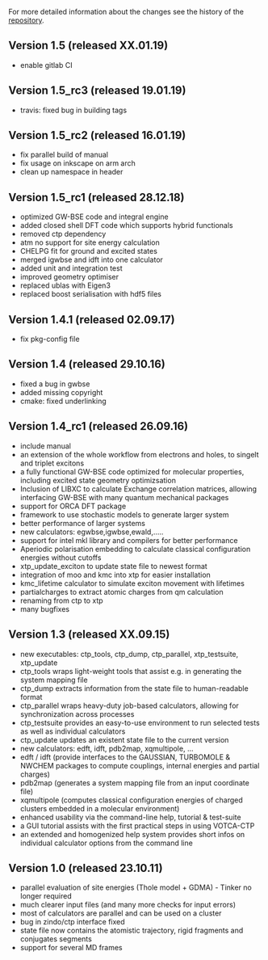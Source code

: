 For more detailed information about the changes see the history of the [repository](https://github.com/votca/xtp/commits/master).

## Version 1.5 (released XX.01.19)
 * enable gitlab CI

## Version 1.5_rc3 (released 19.01.19)
 * travis: fixed bug in building tags

## Version 1.5_rc2 (released 16.01.19)
* fix parallel build of manual
* fix usage on inkscape on arm arch
* clean up namespace in header

## Version 1.5_rc1 (released 28.12.18)
* optimized GW-BSE code and integral engine
* added closed shell DFT code which supports hybrid functionals
* removed ctp dependency
* atm no support for site energy calculation
* CHELPG fit for ground and excited states
* merged igwbse and idft into one calculator
* added unit and integration test
* improved geometry optimiser
* replaced ublas with Eigen3
* replaced boost serialisation with hdf5 files

## Version 1.4.1 (released 02.09.17)
* fix pkg-config file

## Version 1.4 (released 29.10.16)
* fixed a bug in gwbse
* added missing copyright
* cmake: fixed underlinking 

## Version 1.4_rc1 (released 26.09.16)
* include manual
* an extension of the whole workflow from electrons and holes, to singelt and triplet excitons
* a fully functional GW-BSE code optimized for molecular properties, including excited state geometry optimizsation
* Inclusion of LIBXC to calculate Exchange correlation matrices, allowing interfacing GW-BSE with many quantum mechanical packages
* support for ORCA DFT package 
* framework to use stochastic models to generate larger system
* better performance of larger systems
* new calculators: egwbse,igwbse,ewald,.....
* support for intel mkl library and compilers for better performance
* Aperiodic polarisation embedding to calculate classical configuration energies without cutoffs
* xtp_update_exciton to update state file to newest format
* integration of moo and kmc into xtp for easier installation
* kmc_lifetime calculator to simulate exciton movement with lifetimes
* partialcharges to extract atomic charges from qm calculation
* renaming from ctp to xtp
* many bugfixes



## Version 1.3 (released XX.09.15)
* new executables: ctp_tools, ctp_dump, ctp_parallel, xtp_testsuite, xtp_update
* ctp_tools wraps light-weight tools that assist e.g. in generating the system mapping file
* ctp_dump extracts information from the state file to human-readable format
* ctp_parallel wraps heavy-duty job-based calculators, allowing for synchronization across processes
* ctp_testsuite provides an easy-to-use environment to run selected tests as well as individual calculators
* ctp_update updates an existent state file to the current version
* new calculators: edft, idft, pdb2map, xqmultipole, ...
* edft / idft (provide interfaces to the GAUSSIAN, TURBOMOLE & NWCHEM packages to compute couplings, internal energies and partial charges)
* pdb2map (generates a system mapping file from an input coordinate file)
* xqmultipole (computes classical configuration energies of charged clusters embedded in a molecular environment)
* enhanced usability via the command-line help, tutorial & test-suite
* a GUI tutorial assists with the first practical steps in using VOTCA-CTP
* an extended and homogenized help system provides short infos on individual calculator options from the command line

## Version 1.0 (released 23.10.11)
* parallel evaluation of site energies (Thole model + GDMA) - Tinker no longer required
* much clearer input files (and many more checks for input errors)
* most of calculators are parallel and can be used on a cluster
* bug in zindo/ctp interface fixed
* state file now contains the atomistic trajectory, rigid fragments and conjugates segments
* support for several MD frames
